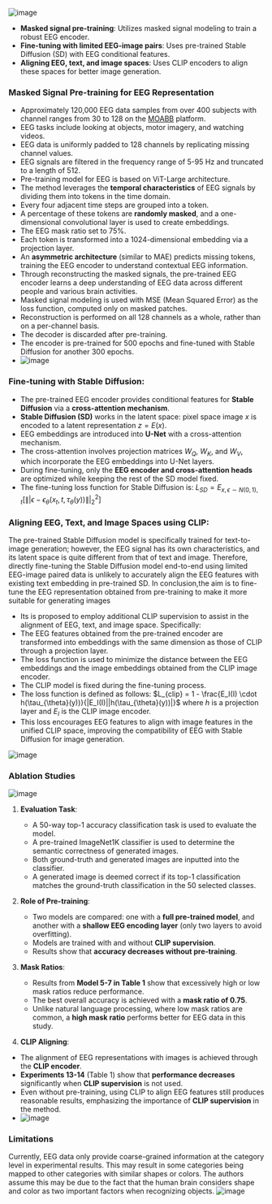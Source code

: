 ![image](https://github.com/user-attachments/assets/831e6f53-ac12-4a81-8a58-3f55d2200fee)

- **Masked signal pre-training**: Utilizes masked signal modeling to train a robust EEG encoder.
- **Fine-tuning with limited EEG-image pairs**: Uses pre-trained Stable Diffusion (SD) with EEG conditional features.
- **Aligning EEG, text, and image spaces**: Uses CLIP encoders to align these spaces for better image generation.

### Masked Signal Pre-training for EEG Representation
  - Approximately 120,000 EEG data samples from over 400 subjects with channel ranges from 30 to 128 on the [MOABB](https://neurotechx.github.io/moabb/) platform.
  - EEG tasks include looking at objects, motor imagery, and watching videos.
  - EEG data is uniformly padded to 128 channels by replicating missing channel values.
  - EEG signals are filtered in the frequency range of 5-95 Hz and truncated to a length of 512.
  - Pre-training model for EEG is based on ViT-Large architecture.
  - The method leverages the **temporal characteristics** of EEG signals by dividing them into tokens in the time domain.
  - Every four adjacent time steps are grouped into a token.
  - A percentage of these tokens are **randomly masked**, and a one-dimensional convolutional layer is used to create embeddings.
  - The EEG mask ratio set to 75%.
  - Each token is transformed into a 1024-dimensional embedding via a projection layer.
  - An **asymmetric architecture** (similar to MAE) predicts missing tokens, training the EEG encoder to understand contextual EEG information.
  - Through reconstructing the masked signals, the pre-trained EEG encoder learns a deep understanding of EEG data across different people and various brain activities.
  - Masked signal modeling is used with MSE (Mean Squared Error) as the loss function, computed only on masked patches. 
  - Reconstruction is performed on all 128 channels as a whole, rather than on a per-channel basis.
  - The decoder is discarded after pre-training.
  - The encoder is pre-trained for 500 epochs and fine-tuned with Stable Diffusion for another 300 epochs.
  - ![image](https://github.com/user-attachments/assets/90c686b7-fa68-4941-9e66-5020b88ad757)

### Fine-tuning with Stable Diffusion:
   - The pre-trained EEG encoder provides conditional features for **Stable Diffusion** via a **cross-attention mechanism**.
   - **Stable Diffusion (SD)** works in the latent space: pixel space image $x$ is encoded to a latent representation $z = E(x)$.
   - EEG embeddings are introduced into **U-Net** with a cross-attention mechanism.
   - The cross-attention involves projection matrices $W_Q$, $W_K$, and $W_V$, which incorporate the EEG embeddings into U-Net layers.
   - During fine-tuning, only the **EEG encoder and cross-attention heads** are optimized while keeping the rest of the SD model fixed.
   - The fine-tuning loss function for Stable Diffusion is:
     $L_{SD} = E_{x, \epsilon \sim N(0, 1), t} \left[\||\epsilon - \epsilon_{\theta}(x_t, t, \tau_{\theta}(y))\||_2^2\right]$

### Aligning EEG, Text, and Image Spaces using CLIP:
The pre-trained Stable Diffusion model is specifically trained for text-to-image generation; however, the EEG signal has its own characteristics, and its latent space is quite different from that of text and image. Therefore, directly fine-tuning the Stable Diffusion model end-to-end using limited EEG-image paired data is unlikely to accurately align the EEG features with existing text embedding in pre-trained SD.
In conclusion,the aim is to fine-tune the EEG representation obtained from pre-training to make it more suitable for generating images  
- Its is proposed to employ additional CLIP supervision to assist in the alignment of EEG, text, and image space. Specifically:
- The EEG features obtained from the pre-trained encoder are transformed into embeddings with the same dimension as those of CLIP through a projection layer.
- The loss function is used to minimize the distance between the EEG embeddings and the image embeddings obtained from the CLIP image encoder.
- The CLIP model is fixed during the fine-tuning process.
- The loss function is defined as follows:
   $L_{clip} = 1 - \frac{E_I(I) \cdot h(\tau_{\theta}(y))}{|E_I(I)||h(\tau_{\theta}(y))|}$
   where $h$ is a projection layer and $E_I$ is the CLIP image encoder.
- This loss encourages EEG features to align with image features in the unified CLIP space, improving the compatibility of EEG with Stable Diffusion for image generation.

![image](https://github.com/user-attachments/assets/1d51b121-f769-49fb-9d7c-500cdd3fa4d9)

### Ablation Studies
![image](https://github.com/user-attachments/assets/919120f8-82bc-461d-94a5-cb62c54736a8)
1. **Evaluation Task**:
   - A 50-way top-1 accuracy classification task is used to evaluate the model.
   - A pre-trained ImageNet1K classifier is used to determine the semantic correctness of generated images.
   - Both ground-truth and generated images are inputted into the classifier.
   - A generated image is deemed correct if its top-1 classification matches the ground-truth classification in the 50 selected classes.

2. **Role of Pre-training**:
   - Two models are compared: one with a **full pre-trained model**, and another with a **shallow EEG encoding layer** (only two layers to avoid overfitting).
   - Models are trained with and without **CLIP supervision**.
   - Results show that **accuracy decreases without pre-training**.

3. **Mask Ratios**:
   - Results from **Model 5-7 in Table 1** show that excessively high or low mask ratios reduce performance.
   - The best overall accuracy is achieved with a **mask ratio of 0.75**.
   - Unlike natural language processing, where low mask ratios are common, a **high mask ratio** performs better for EEG data in this study.

4. **CLIP Aligning**:
- The alignment of EEG representations with images is achieved through the **CLIP encoder**.
- **Experiments 13-14** (Table 1) show that **performance decreases** significantly when **CLIP supervision** is not used.
- Even without pre-training, using CLIP to align EEG features still produces reasonable results, emphasizing the importance of **CLIP supervision** in the method.
- ![image](https://github.com/user-attachments/assets/2d030973-8dcd-4fbd-91f6-2fe0ee20df8d)


### Limitations 
Currently, EEG data only provide coarse-grained information at the category level in experimental results. 
This may result in some categories being mapped to other categories with similar shapes or colors. 
The authors assume this may be due to the fact that the human brain considers shape and color as two important factors when recognizing objects.
![image](https://github.com/user-attachments/assets/4b45d56c-a2c3-41d4-a608-01a5a6e5e084)
